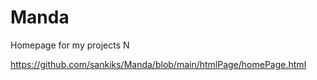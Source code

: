 # Manda
Homepage for my projects N

https://github.com/sankiks/Manda/blob/main/htmlPage/homePage.html
